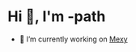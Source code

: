 <h1>Hi 👋, I'm -path</h1>  

- 🔭 I’m currently working on [Mexy](https://discord.com/api/oauth2/authorize?client_id=891686988208558160&permissions=1559571655&scope=bot)
